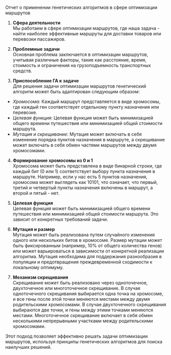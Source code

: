Отчет о применении генетических алгоритмов в сфере оптимизации маршрутов  

1. **Сфера деятельности**  
Мы работаем в сфере оптимизации маршрутов, где наша задача - найти наиболее эффективные маршруты для доставки товаров или перевозки пассажиров.

2. **Проблемные задачи**  
Основная проблема заключается в оптимизации маршрутов, учитывая различные факторы, такие как расстояние, время, стоимость и ограничения на грузоподъемность транспортных средств.

3. **Приспособление ГА к задаче**  
Для решения задачи оптимизации маршрутов генетический алгоритм может быть адаптирован следующим образом:  
- *Хромосома*: Каждый маршрут представляется в виде хромосомы, где каждый ген соответствует отдельному пункту назначения или перевозке.  
- *Целевая функция*: Целевая функция может быть минимизацией общего времени путешествия или минимизацией общей стоимости маршрута.  
- *Мутация и скрещивание*: Мутация может включать в себя изменение порядка пунктов назначения в маршруте, а скрещивание может включать в себя обмен частями маршрутов между двумя хромосомами.  

4. **Формирование хромосомы из 0 и 1**  
Хромосома может быть представлена в виде бинарной строки, где каждый бит (0 или 1) соответствует выбору пункта назначения в маршруте. Например, если у нас есть 5 пунктов назначения, хромосома может выглядеть как 10101, что означает, что первый, третий и четвертый пункты назначения включены в маршрут, а второй и пятый - нет.

5. **Целевая функция**  
Целевая функция может быть минимизацией общего времени путешествия или минимизацией общей стоимости маршрута. Это зависит от конкретных требований задачи.

6. **Мутация и размер**  
Мутация может быть реализована путем случайного изменения одного или нескольких битов в хромосоме. Размер мутации может быть фиксированным (например, 10% от общего количества генов) или может варьироваться в зависимости от конкретной реализации алгоритма. Мутация необходима для поддержания разнообразия в популяции и предотвращения преждевременной сходимости к локальному оптимуму.

7. **Механизм скрещивания**  
Скрещивание может быть реализовано через одноточечное, двухточечное или многоточечное скрещивание. В случае одноточечного скрещивания выбирается одна точка на хромосоме, и все гены после этой точки меняются местами между двумя родительскими хромосомами. В случае двухточечного скрещивания выбираются две точки, и гены между этими точками меняются местами. Многоточечное скрещивание включает в себя обмен несколькими непрерывными участками между родительскими хромосомами.

Этот подход позволяет эффективно решать задачи оптимизации маршрутов, используя принципы генетических алгоритмов для поиска наилучших решений.